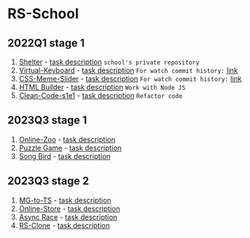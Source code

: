 # RS-School

## 2022Q1 stage 1
1. [Shelter](https://timothy7310.github.io/RS-School/shelter/index.html) - [task description](https://github.com/rolling-scopes-school/tasks/blob/master/stage1/stream1/shelter/README.md) `school's private repository`
2. [Virtual-Keyboard](https://timothy7310.github.io/RS-School/virtual-keyboard/index.html) - [task description](https://github.com/rolling-scopes-school/tasks/blob/master/tasks/virtual-keyboard/virtual-keyboard-ru.md) `For watch commit history:` [link](https://github.com/Timothy7310/virtual-keyboard)
3. [CSS-Meme-Slider](https://timothy7310.github.io/RS-School/cssMemSlider/index.html) - [task description](https://github.com/rolling-scopes-school/tasks/tree/master/tasks/css-meme-slider) `For watch commit history:` [link](https://github.com/Timothy7310/cssMemSlider)
4. [HTML Builder](https://github.com/Timothy7310/HTML-builder) - [task description](https://github.com/rolling-scopes-school/tasks/tree/master/stage1/modules/html-builder) `Work with Node JS`
5. [Clean-Code-s1e1](https://github.com/Timothy7310/clean-code-s1e1/tree/clean-code-s1e1) - [task description](https://github.com/rolling-scopes-school/tasks/blob/master/stage1/modules/clean-code/clean-code-s1e1.md) `Refactor code`

## 2023Q3 stage 1
1. [Online-Zoo](https://timothy7310.github.io/RS-School/online-zoo/index.html) - [task description](https://github.com/rolling-scopes-school/tasks/blob/master/stage1/stream2/online-zoo/README.md)
2. [Puzzle Game](https://timothy7310.github.io/RS-School/gem-puzzle/index.html) - [task description](https://github.com/rolling-scopes-school/tasks/blob/master/tasks/stage-1/dom-api/codejam-the-gem-puzzle.md)
3. [Song Bird](https://timothy7310.github.io/RS-School/song-bird/index.html) - [task description](https://github.com/rolling-scopes-school/tasks/blob/master/tasks/songbird/songbird-2022q3.md)

## 2023Q3 stage 2
1. [MG-to-TS]() - [task description]()
2. [Online-Store]() - [task description](https://github.com/rolling-scopes-school/tasks/tree/master/tasks/online-store-team)
3. [Async Race]() - [task description](https://github.com/rolling-scopes-school/tasks/blob/master/tasks/async-race.md#cross-check)
4. [RS-Clone]() - [task description](https://github.com/rolling-scopes-school/tasks/blob/master/tasks/rsclone/rsclone.md)
